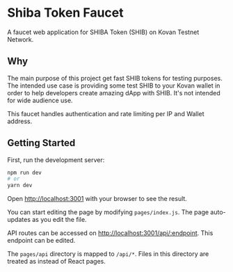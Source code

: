 
# Shiba Token Faucet

A faucet web application for SHIBA Token (SHIB) on Kovan Testnet Network.

## Why

The main purpose of this project get fast SHIB tokens for testing purposes. The intended use case is providing some test SHIB to your Kovan wallet in order to help developers create amazing dApp with SHIB. It's not intended for wide audience use.

This faucet handles authentication and rate limiting per IP and Wallet address.

## Getting Started

First, run the development server:

```bash
npm run dev
# or
yarn dev
```

Open [http://localhost:3001](http://localhost:3001) with your browser to see the result.

You can start editing the page by modifying `pages/index.js`. The page auto-updates as you edit the file.

API routes can be accessed on [http://localhost:3001/api/:endpoint](http://localhost:3001/api/:endpoint). This endpoint can be edited.

The `pages/api` directory is mapped to `/api/*`. Files in this directory are treated as instead of React pages.